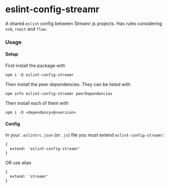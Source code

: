 # eslint-config-streamr

A shared `eslint` config between Streamr js projects. Has rules considering `es6`, `react` and `flow`.

### Usage

#### Setup
First install the package with
```
npm i -D eslint-config-streamr
```

Then install the peer dependencies. They can be listed with
```
npm info eslint-config-streamr peerDependencies
```
Then install each of them with
```
npm i -D <dependency>@<version>
```


#### Config
In your `.eslintrc.json` (or `.js`) file you must extend `eslint-config-streamr`:
```
{
  extend: 'eslint-config-streamr'
}
```
OR use alias
```
{
  extend: 'streamr'
}
```